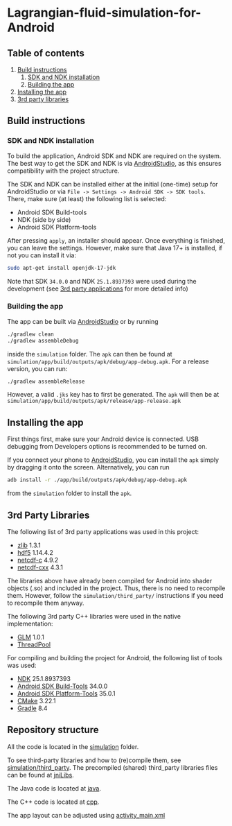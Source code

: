 # Lagrangian-fluid-simulation-for-Android

## Table of contents
1. [Build instructions](#build-instructions)
    1. [SDK and NDK installation](#sdk-and-ndk-installation)
    2. [Building the app](#building-the-app)
2. [Installing the app](#installing-the-app)
3. [3rd party libraries](#3rd-party-libraries)



## Build instructions
### SDK and NDK installation
To build the application, Android SDK and NDK are required on the system. The best way to get the SDK and NDK is via [AndroidStudio](https://developer.android.com/studio), as this ensures compatibility with the project structure.

The SDK and NDK can be installed either at the initial (one-time) setup for AndroidStudio or via `File -> Settings -> Android SDK -> SDK tools`. There, make sure (at least) the following list is selected:
- Android SDK Build-tools
- NDK (side by side)
- Android SDK Platform-tools

After pressing `apply`, an installer should appear. Once everything is finished, you can leave the settings. However, make sure that Java 17+ is installed, if not you can install it via:
```bash
sudo apt-get install openjdk-17-jdk
```

Note that SDK `34.0.0` and NDK `25.1.8937393` were used during the development (see [3rd party applications](#3rd-party-applications) for more detailed info)

### Building the app
The app can be built via [AndroidStudio](https://developer.android.com/studio) or by running
```bash
./gradlew clean
./gradlew assembleDebug
```
inside the `simulation` folder. The `apk` can then be found at `simulation/app/build/outputs/apk/debug/app-debug.apk`. For a release version, you can run:
```bash
./gradlew assembleRelease
```
However, a valid `.jks` key has to first be generated. The `apk` will then be at `simulation/app/build/outputs/apk/release/app-release.apk`

## Installing the app
First things first, make sure your Android device is connected. USB debugging from Developers options is recommended to be turned on.

If you connect your phone to [AndroidStudio](https://developer.android.com/studio), you can install the `apk` simply by dragging it onto the screen. Alternatively, you can run 
```bash
adb install -r ./app/build/outputs/apk/debug/app-debug.apk
```
from the `simulation` folder to install the `apk`.


## 3rd Party Libraries
The following list of 3rd party applications was used in this project:
- [zlib](https://github.com/madler/zlib) 1.3.1
- [hdf5](https://github.com/HDFGroup/hdf5) 1.14.4.2
- [netcdf-c](https://github.com/Unidata/netcdf-c) 4.9.2
- [netcdf-cxx](https://github.com/Unidata/netcdf-cxx4) 4.3.1

The libraries above have already been compiled for Android into shader objects (.so) and included in the project. Thus, there is no need to recompile them. However, follow the `simulation/third_party/` instructions if you need to recompile them anyway.

 The following 3rd party C++ libraries were used in the native implementation:
- [GLM](https://github.com/g-truc/glm) 1.0.1
- [ThreadPool](https://github.com/progschj/ThreadPool) 

For compiling and building the project for Android, the following list of tools was used:
- [NDK](https://developer.android.com/ndk) 25.1.8937393
- [Android SDK Build-Tools](https://developer.android.com/tools/releases/build-tools) 34.0.0
- [Android SDK Platform-Tools](https://developer.android.com/tools/releases/platform-tools) 35.0.1
- [CMake](https://cmake.org/) 3.22.1
- [Gradle](https://gradle.org/) 8.4

## Repository structure
All the code is located in the [simulation](simulation) folder.

To see third-party libraries and how to (re)compile them, see [simulation/third_party](simulation/third_party). The precompiled (shared) third_party libraries files can be found at [jniLibs](simulation/app/src/main/jniLibs).

The Java code is located at [java](simulation/app/src/main/java/com/rug/lagrangianfluidsimulation).

The C++ code is located at [cpp](simulation/app/src/main/cpp).

The app layout can be adjusted using [activity_main.xml](simulation/app/src/main/res/layout/activity_main.xml)